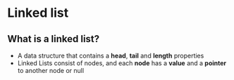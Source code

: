 # Linked list

## What is a linked list?
* A data structure that contains a **head**, **tail** and **length** properties
* Linked Lists consist of nodes, and each **node** has a **value** and a **pointer** to another node or null
